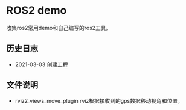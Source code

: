 # ROS2 demo

收集ros2常用demo和自己编写的ros2工具。

## 历史日志

- 2021-03-03 创建工程

## 文件说明

- rviz2_views_move_plugin   rviz根据接收到的gps数据移动视角和位置。
